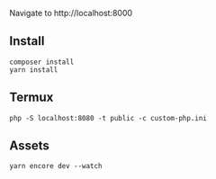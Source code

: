 Navigate to http://localhost:8000

## Install

    composer install
    yarn install

## Termux

	php -S localhost:8080 -t public -c custom-php.ini

## Assets

    yarn encore dev --watch